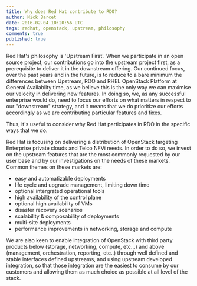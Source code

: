 ```yaml
---
title: Why does Red Hat contribute to RDO?
author: Nick Barcet
date: 2016-02-04 10:20:56 UTC
tags: redhat, openstack, upstream, philosophy
comments: true
published: true
---
```


Red Hat's philosophy is 'Upstream First'. When we participate in an open source project, our contributions go into the upstream project first, as a prerequisite to deliver it in the downstream offering. Our continued focus, over the past years and in the future, is to reduce to a bare minimum the differences between Upstream, RDO and RHEL OpenStack Platform at General Availabilty time, as we believe this is the only way we can maximise our velocity in delivering new features. In doing so, we, as any successful enterprise would do, need to focus our efforts on what matters in respect to our "downstream" strategy, and it means that we do prioritize our efforts accordingly as we are contributing particular features and fixes.

Thus, it's useful to consider why Red Hat participates in RDO in the specific ways that we do.

Red Hat is focusing on delivering a distribution of OpenStack targeting Enterprise private clouds and Telco NFVi needs. In order to do so, we invest on the upstream features that are the most commonly requested by our user base and by our investigations on the needs of these markets. Common themes on these markets are:

- easy and automatizable deployments
- life cycle and upgrade management, limiting down time
- optional intergrated operational tools
- high availability of the control plane
- optional high availability of VMs
- disaster recovery scenarios
- scalability & composability of deployments
- multi-site deployments
- performance improvements in networking, storage and compute

We are also keen to enable integration of OpenStack with third party products below (storage, networking, compute, etc...) and above (management, orchestration, reporting, etc..) through well defined and stable interfaces defined upstreams, and using upstream developed integration, so that those integration are the easiest to consume by our customers and allowing them as much choice as possible at all level of the stack.